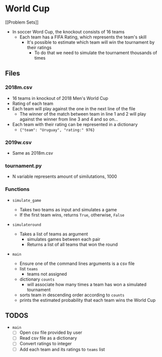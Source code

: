 # World Cup
[[Problem Sets]]

- In soccer Word Cup, the knockout consists of 16 teams
    - Each team has a FIFA Rating, which represents the team's skill
        -   It's possible to estimate which team will win the tournament by their ratings
            - To do that we need to simulate the tournament thousands of times

## Files

### 2018m.csv
- 16 teams in knockout of 2018 Men's World Cup
- Rating of each team
- Each team will play against the one in the next line of the file
    - The winner of the match between team in line 1 and 2 will play against the winner from line 3 and 4 and so on...
- Each team with their rating can be represented in a dictionary
    - `{"team": "Uruguay", "rating:" 976}`

### 2019w.csv
- Same as 2018m.csv

### tournament.py
- N variable represents amount of similutations, 1000

### Functions
- `simulate_game`
    - Takes two teams as input and simulates a game
    - If the first team wins, returns `True`, otherwise, `False`

- `simulateround`
    - Takes a list of teams as argument
        - simulates games between each pair
        - Returns a list of all teams that won the round

- `main`
    - Ensure one of the command lines arguments is a csv file
    - list `teams`
        - teams not assigned
    - dictionary `counts`
        - will associate how many times a team has won a simulated tournament
    - sorts team in descending order according to `counts`
    - prints the estimated probability that each team wins the World Cup

## TODOS
- `main`
    - [ ] Open csv file provided by user
    - [ ] Read csv file as a dictionary
    - [ ] Convert ratings to integer
    - [ ] Add each team and its ratings to `teams` list

